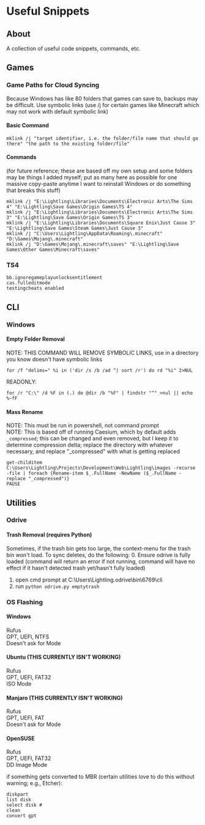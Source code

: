 # Useful Snippets
## About
A collection of useful code snippets, commands, etc.

## Games
### Game Paths for Cloud Syncing
Because Windows has like 80 folders that games can save to, backups may be difficult. Use symbolic links (use /j for certain games like Minecraft which may not work with default symbolic link)
#### Basic Command
`mklink /j "target identifier, i.e. the folder/file name that should go there" "the path to the existing folder/file"`
#### Commands
(for future reference; these are based off my own setup and some folders may be things I added myself; put as many here as possible for one massive copy-paste anytime I want to reinstall Windows or do something that breaks this stuff)  
```
mklink /j "E:\Lightling\Libraries\Documents\Electronic Arts\The Sims 4" "E:\Lightling\Save Games\Origin Games\TS 4"
mklink /j "E:\Lightling\Libraries\Documents\Electronic Arts\The Sims 3" "E:\Lightling\Save Games\Origin Games\TS 3"
mklink /j "E:\Lightling\Libraries\Documents\Square Enix\Just Cause 3" "E:\Lightling\Save Games\Steam Games\Just Cause 3"
mklink /j "C:\Users\Lightling\AppData\Roaming\.minecraft" "D:\Games\Mojang\.minecraft"
mklink /j "D:\Games\Mojang\.minecraft\saves" "E:\Lightling\Save Games\Other Games\Minecraft\saves"

```

### TS4
```
bb.ignoregameplayunlocksentitlement
cas.fulleditmode
testingcheats enabled

```

## CLI
### Windows
#### Empty Folder Removal
NOTE: THIS COMMAND WILL REMOVE SYMBOLIC LINKS, use in a directory you know doesn't have symbolic links
```
for /f "delims=" %i in ('dir /s /b /ad ^| sort /r') do rd "%i" 2>NUL
```
READONLY:  
```
for /r "C:\" /d %F in (.) do @dir /b "%F" | findstr "^" >nul || echo %~fF
```

#### Mass Rename
NOTE: This must be run in powershell, not command prompt  
NOTE: This is based off of running Caesium, which by default adds `_compressed`; this can be changed and even removed, but I keep it to determine compression delta; replace the directory with whatever necessary, and replace "_compressed" with what is getting replaced
```
get-childitem C:\Users\Lightling\Projects\Development\Web\Lightling\images -recurse -file | foreach {Rename-item $_.FullName -NewName ($_.FullName -replace "_compressed")}
PAUSE
```

## Utilities
### Odrive
#### Trash Removal (requires Python)
Sometimes, if the trash bin gets too large, the context-menu for the trash bin won't load. To sync deletes, do the following:
0. Ensure odrive is fully loaded (command will return an error if not running, command will have no effect if it hasn't detected trash yet/hasn't fully loaded)
1. open cmd prompt at C:\Users\Lightling\.odrive\bin\6769\cli
2. run `python odrive.py emptytrash`

### OS Flashing
#### Windows
Rufus  
GPT, UEFI, NTFS  
Doesn't ask for Mode  

#### Ubuntu (THIS CURRENTLY ISN'T WORKING)  
Rufus  
GPT, UEFI, FAT32  
ISO Mode  

#### Manjaro (THIS CURRENTLY ISN'T WORKING)
Rufus  
GPT, UEFI, FAT  
Doesn't ask for Mode  

#### OpenSUSE
Rufus  
GPT, UEFI, FAT32  
DD Image Mode  

if something gets converted to MBR (certain utilities love to do this without warning; e.g., Etcher):
```
diskpart
list disk
select disk #
clean
convert gpt
```
